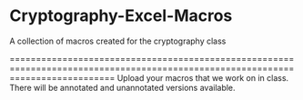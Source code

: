 # Cryptography-Excel-Macros
A collection of macros created for the cryptography class

================================================================================================================================
Upload your macros that we work on in class. There will be annotated and unannotated versions available. 

